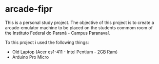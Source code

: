 # arcade-fipr

This is a personal study project.
The objective of this project is to create a arcade-emulator machine to be placed on the students commom room of the Instituto Federal do Paraná - Campus Paranavaí.

To this project i used the following things:
 - Old Laptop (Acer es1-411 - Intel Pentium - 2GB Ram)
 - Arduino Pro Micro

